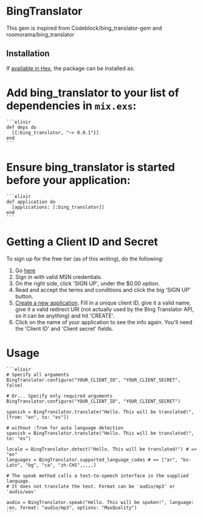 # BingTranslator

This gem is inspired from Codeblock/bing_translator-gem and roomorama/bing_translator

## Installation

If [available in Hex](https://hex.pm/docs/publish), the package can be installed as:

# Add bing_translator to your list of dependencies in `mix.exs`:

    ```elixir
    def deps do
      [{:bing_translator, "~> 0.0.1"}]
    end
    ```

# Ensure bing_translator is started before your application:

    ```elixir
    def application do
      [applications: [:bing_translator]]
    end
    ```

# Getting a Client ID and Secret


To sign up for the free tier (as of this writing), do the following:

1. Go [here](http://go.microsoft.com/?linkid=9782667)
2. Sign in with valid MSN credentials.
3. On the right side, click 'SIGN UP', under the $0.00 option.
4. Read and accept the terms and conditions and click the big 'SIGN UP'
   button.
5. [Create a new application](https://datamarket.azure.com/developer/applications).
   Fill in a unique client ID, give it a valid name, give it a valid redirect
   URI (not actually used by the Bing Translator API, so it can be anything)
   and hit 'CREATE'.
6. Click on the name of your application to see the info again. You'll need
   the 'Client ID' and 'Client secret' fields.


Usage
=====

    ```elixir
    # Specify all arguments
    BingTranslator.configure("YOUR_CLIENT_ID", "YOUR_CLIENT_SECRET", false)

    # Or... Specify only required arguments
    BingTranslator.configure("YOUR_CLIENT_ID", "YOUR_CLIENT_SECRET")

    spanish = BingTranslator.translate("Hello. This will be translated!", [from: "en", to: "es"])

    # without :from for auto language detection
    spanish = BingTranslator.translate("Hello. This will be translated!", to: "es")

    locale = BingTranslator.detect("Hello. This will be translated!") # => "en"
    languages = BingTranslator.supported_language_codes # => ["ar", "bs-Latn", "bg", "ca", "zh-CHS",,,,,]

    # The speak method calls a text-to-speech interface in the supplied language.
    # It does not translate the text. Format can be 'audio/mp3' or 'audio/wav'

    audio = BingTranslator.speak("Hello. This will be spoken!", language: :en, format: "audio/mp3", options: "MaxQuality")
    ```
